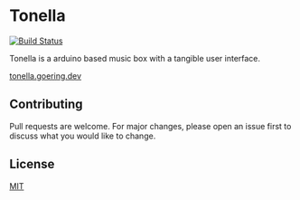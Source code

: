 # Tonella
[![Build Status](https://travis-ci.org/sietschie/tonella.svg?branch=master)](https://travis-ci.org/sietschie/tonella)

Tonella is a arduino based music box with a tangible user interface.

[tonella.goering.dev](https://tonella.goering.dev)

## Contributing
Pull requests are welcome. For major changes, please open an issue first to discuss what you would like to change.

## License
[MIT](https://choosealicense.com/licenses/mit/)
